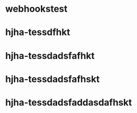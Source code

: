 # webhookstest
# hjha-tessdfhkt
# hjha-tessdadsfafhkt
# hjha-tessdadsfafhskt
# hjha-tessdadsfaddasdafhskt
